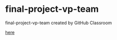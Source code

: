 # final-project-vp-team
final-project-vp-team created by GitHub Classroom

[here](https://sapienzainteractivegraphicscourse.github.io/interactive-safari-run/)
